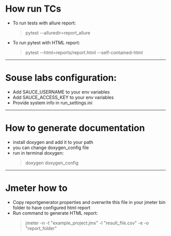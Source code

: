 # How run TCs
* To run tests with allure report: 
  > pytest --alluredir=report_allure
* To run pytest with HTML report: 
  > pytest --html=reports/report.html --self-contained-html
_________________________________________________________
# Souse labs configuration:

* Add SAUCE_USERNAME to your env variables
* Add SAUCE_ACCESS_KEY to your env variables
* Provide system info in run_settings.ini
_________________________________________________________
# How to generate documentation

* install doxygen and add it to your path
* you can change doxygen_config file
* run in terminal doxygen:
     > doxygen doxygen_config
__________________________________________________________

# Jmeter how to

* Copy reportgenerator.properties and overwrite this file in your jmeter bin folder to have configured html report 
* Run command to generate HTML report:
    > jmeter -n -t "example_project.jmx" -l "result_file.csv" -e -o "report_folder"
